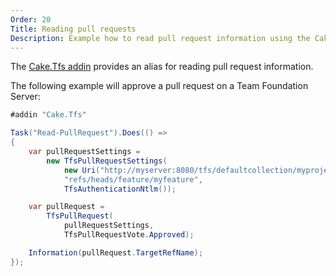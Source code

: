 ```yaml
---
Order: 20
Title: Reading pull requests
Description: Example how to read pull request information using the Cake.Tfs addin.
---
```

The [Cake.Tfs addin] provides an alias for reading pull request information.

The following example will approve a pull request on a Team Foundation Server:

```csharp
#addin "Cake.Tfs"

Task("Read-PullRequest").Does(() =>
{
    var pullRequestSettings =
        new TfsPullRequestSettings(
            new Uri("http://myserver:8080/tfs/defaultcollection/myproject/_git/myrepository"),
            "refs/heads/feature/myfeature",
            TfsAuthenticationNtlm());

    var pullRequest =
        TfsPullRequest(
            pullRequestSettings,
            TfsPullRequestVote.Approved);

    Information(pullRequest.TargetRefName);
});
```

[Cake.Tfs addin]: https://www.nuget.org/packages/Cake.Tfs